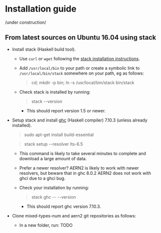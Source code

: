 # Installation guide

/under construction/

## From latest sources on Ubuntu 16.04 using stack

  * Install stack (Haskell build tool).

    * Use `curl` or `wget` following the [stack installation instructions](https://docs.haskellstack.org/en/stable/install_and_upgrade/).

    * Add `/usr/local/bin` to your path or create a symbolic link to `/usr/local/bin/stack` somewhere on your path, eg as follows:

      > cd; mkdir -p bin; ln -s /usr/local/bin/stack bin/stack

    * Check stack is installed by running:

      > stack --version

        * This should report version 1.5 or newer.

  * Setup stack and install [ghc](https://www.haskell.org/ghc/) (Haskell compiler) 7.10.3 (unless already installed).

    > sudo apt-get install build-essential

    > stack setup --resolver lts-6.5

      * This command is likely to take several minutes to complete and download a large amount of data.

      * Prefer a newer resolver?  AERN2 is likely to work with newer resolvers, but beware that in ghc 8.0.2 AERN2 does not work with ghci due to a ghci bug.

    * Check your installation by running:

      > stack ghc -- --version

      * This should report ghc version 7.10.3.

  * Clone mixed-types-num and aern2 git repositories as follows:

    * In a new folder, run: TODO
